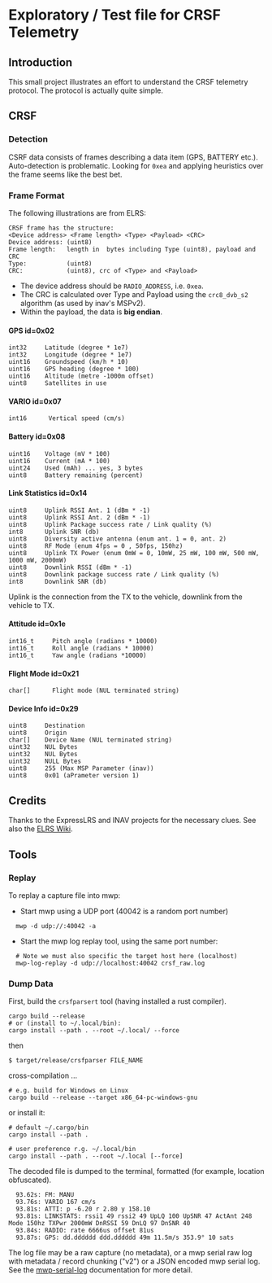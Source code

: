 # Exploratory / Test file for CRSF Telemetry

## Introduction

This small project illustrates an effort to understand the CRSF telemetry protocol.
The protocol is actually quite simple.

## CRSF

### Detection

CSRF data consists of frames describing a data item (GPS, BATTERY etc.). Auto-detection is problematic. Looking for `0xea` and applying heuristics over the frame seems like the best bet.

### Frame Format

The following illustrations are from ELRS:

```
CRSF frame has the structure:
<Device address> <Frame length> <Type> <Payload> <CRC>
Device address: (uint8)
Frame length:   length in  bytes including Type (uint8), payload and CRC
Type:           (uint8)
CRC:            (uint8), crc of <Type> and <Payload>
```

* The device address should be `RADIO_ADDRESS`, i.e. `0xea`.
* The CRC is calculated over Type and Payload using the `crc8_dvb_s2` algorithm (as used by inav's MSPv2).
* Within the payload, the data is **big endian**.

#### GPS id=0x02

```
int32     Latitude (degree * 1e7)
int32     Longitude (degree * 1e7)
uint16    Groundspeed (km/h * 10)
uint16    GPS heading (degree * 100)
uint16    Altitude (metre -1000m offset)
uint8     Satellites in use
```

#### VARIO id=0x07

```
int16      Vertical speed (cm/s)
```
#### Battery id=0x08

```
uint16    Voltage (mV * 100)
uint16    Current (mA * 100)
uint24    Used (mAh) ... yes, 3 bytes
uint8     Battery remaining (percent)
```

#### Link Statistics id=0x14

```
uint8     Uplink RSSI Ant. 1 (dBm * -1)
uint8     Uplink RSSI Ant. 2 (dBm * -1)
uint8     Uplink Package success rate / Link quality (%)
int8      Uplink SNR (db)
uint8     Diversity active antenna (enum ant. 1 = 0, ant. 2)
uint8     RF Mode (enum 4fps = 0 , 50fps, 150hz)
uint8     Uplink TX Power (enum 0mW = 0, 10mW, 25 mW, 100 mW, 500 mW, 1000 mW, 2000mW)
uint8     Downlink RSSI (dBm * -1)
uint8     Downlink package success rate / Link quality (%)
int8      Downlink SNR (db)
```

Uplink is the connection from the TX to the vehicle, downlink from the vehicle to TX.

#### Attitude id=0x1e

```
int16_t     Pitch angle (radians * 10000)
int16_t     Roll angle (radians * 10000)
int16_t     Yaw angle (radians *10000)
```

#### Flight Mode id=0x21

```
char[]      Flight mode (NUL terminated string)
```

#### Device Info id=0x29

```
uint8     Destination
uint8     Origin
char[]    Device Name (NUL terminated string)
uint32    NUL Bytes
uint32    NUL Bytes
uint32    NULL Bytes
uint8     255 (Max MSP Parameter (inav))
uint8     0x01 (aPrameter version 1)
```

## Credits

Thanks to the ExpressLRS and INAV projects for the necessary clues. See also the [ELRS Wiki](https://github.com/ExpressLRS/ExpressLRS/wiki/CRSF-Protocol).

## Tools

### Replay

To replay a capture file into mwp:

* Start mwp using a UDP port (40042 is a random port number)
```
  mwp -d udp://:40042 -a
```
* Start the mwp log replay tool, using the same port number:
```
  # Note we must also specific the target host here (localhost)
  mwp-log-replay -d udp://localhost:40042 crsf_raw.log
```

### Dump Data

First, build the `crsfparsert` tool (having installed a rust compiler).

```
cargo build --release
# or (install to ~/.local/bin):
cargo install --path . --root ~/.local/ --force
```
then

```
$ target/release/crsfparser FILE_NAME
```

cross-compilation ...

```
# e.g. build for Windows on Linux
cargo build --release --target x86_64-pc-windows-gnu
```



or install it:

```
# default ~/.cargo/bin
cargo install --path .
```

```
# user preference r.g. ~/.local/bin
cargo install --path . --root ~/.local [--force]
```

The decoded file is dumped to the terminal, formatted (for example, location obfuscated).

```
  93.62s: FM: MANU
  93.76s: VARIO 167 cm/s
  93.81s: ATTI: p -6.20 r 2.80 y 158.10
  93.81s: LINKSTATS: rssi1 49 rssi2 49 UpLQ 100 UpSNR 47 ActAnt 248 Mode 150hz TXPwr 2000mW DnRSSI 59 DnLQ 97 DnSNR 40
  93.84s: RADIO: rate 6666us offset 81us
  93.87s: GPS: dd.dddddd ddd.dddddd 49m 11.5m/s 353.9° 10 sats
```

The log file may be a raw capture (no metadata), or a mwp serial raw log with metadata / record chunking ("v2") or a JSON encoded mwp serial log. See the [mwp-serial-log](../mwp-serial-log/) documentation for more detail.
